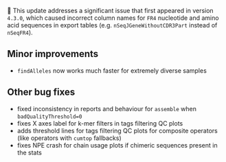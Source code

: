 🐞 This update addresses a significant issue that first appeared in version `4.3.0`, which caused incorrect column names for `FR4` nucleotide and amino acid sequences in export tables (e.g. `nSeqJGeneWithoutCDR3Part` instead of `nSeqFR4`).

## Minor improvements

- `findAlleles` now works much faster for extremely diverse samples

## Other bug fixes

- fixed inconsistency in reports and behaviour for `assemble` when `badQualityThreshold=0`
- fixes X axes label for k-mer filters in tags filtering QC plots
- adds threshold lines for tags filtering QC plots for composite operators (like operators with `cumtop` fallbacks)
- fixes NPE crash for chain usage plots if chimeric sequences present in the stats
